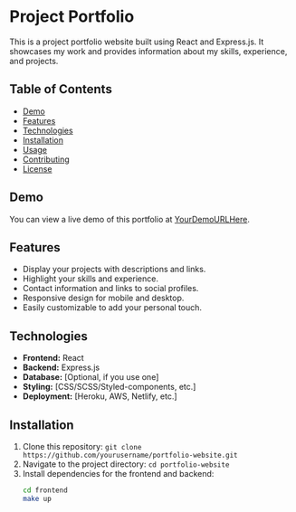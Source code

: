 # Project Portfolio

This is a project portfolio website built using React and Express.js. It showcases my work and provides information about my skills, experience, and projects.

## Table of Contents

- [Demo](#demo)
- [Features](#features)
- [Technologies](#technologies)
- [Installation](#installation)
- [Usage](#usage)
- [Contributing](#contributing)
- [License](#license)

## Demo

You can view a live demo of this portfolio at [YourDemoURLHere](https://example.com).

## Features

- Display your projects with descriptions and links.
- Highlight your skills and experience.
- Contact information and links to social profiles.
- Responsive design for mobile and desktop.
- Easily customizable to add your personal touch.

## Technologies

- **Frontend:** React
- **Backend:** Express.js
- **Database:** [Optional, if you use one]
- **Styling:** [CSS/SCSS/Styled-components, etc.]
- **Deployment:** [Heroku, AWS, Netlify, etc.]

## Installation

1. Clone this repository: `git clone https://github.com/yourusername/portfolio-website.git`
2. Navigate to the project directory: `cd portfolio-website`
3. Install dependencies for the frontend and backend:
   ```bash
   cd frontend
   make up
